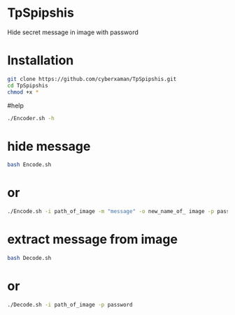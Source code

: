 # TpSpipshis
Hide secret message in image with password


# Installation
```bash
git clone https://github.com/cyberxaman/TpSpipshis.git
cd TpSpipshis
chmod +x *
```


#help
```bash
./Encoder.sh -h
```

# hide message
```bash
bash Encode.sh
```

# or 
```bash
./Encode.sh -i path_of_image -m "message" -o new_name_of_ image -p password
```


 
# extract message from image
```bash 
bash Decode.sh
```

# or 
```bash
./Decode.sh -i path_of_image -p password
```
